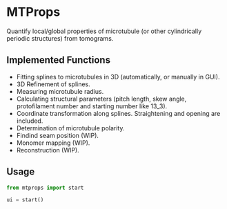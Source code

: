 # MTProps

Quantify local/global properties of microtubule (or other cylindrically periodic structures) from tomograms.

## Implemented Functions

- Fitting splines to microtubules in 3D (automatically, or manually in GUI).
- 3D Refinement of splines.
- Measuring microtubule radius.
- Calculating structural parameters (pitch length, skew angle, protofilament number and starting number like 13_3).
- Coordinate transformation along splines. Straightening and opening are included.
- Determination of microtubule polarity.
- Findind seam position (WIP).
- Monomer mapping (WIP).
- Reconstruction (WIP).

## Usage

```python
from mtprops import start

ui = start()
```